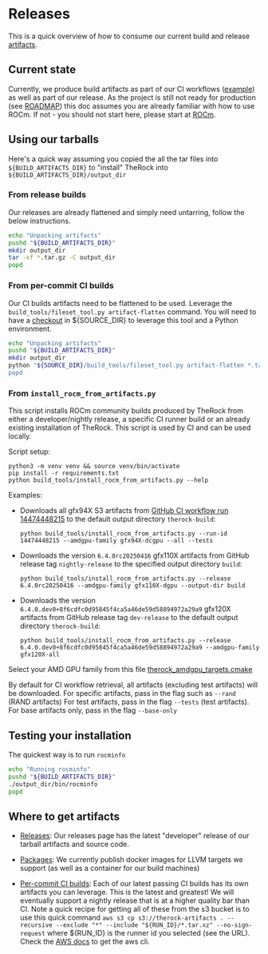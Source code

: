 # Releases

This is a quick overview of how to consume our current build and release [artifacts](docs/development/artifacts.md).

## Current state

Currently, we produce build artifacts as part of our CI workflows ([example](.github/workflows/build_linux_packages.yml)) as well as part of our release. As the project is still not ready for production (see [ROADMAP](ROADMAP.md)) this doc assumes you are already familiar with how to use ROCm. If not - you should not start here, please start at [ROCm](https://github.com/ROCm/ROCm).

## Using our tarballs

Here's a quick way assuming you copied the all the tar files into `${BUILD_ARTIFACTS_DIR}` to "install" TheRock into `${BUILD_ARTIFACTS_DIR}/output_dir`

### From release builds

Our releases are already flattened and simply need untarring, follow the below instructions.

```bash
echo "Unpacking artifacts"
pushd "${BUILD_ARTIFACTS_DIR}"
mkdir output_dir
tar -xf *.tar.gz -C output_dir
popd
```

### From per-commit CI builds

Our CI builds artifacts need to be flattened to be used. Leverage the `build_tools/fileset_tool.py artifact-flatten` command. You will need to have a [checkout](README.md#Checkout-Sources) in ${SOURCE_DIR} to leverage this tool and a Python environment.

```bash
echo "Unpacking artifacts"
pushd "${BUILD_ARTIFACTS_DIR}"
mkdir output_dir
python "${SOURCE_DIR}/build_tools/fileset_tool.py artifact-flatten *.tar.xz -o output_dir --verbose
popd
```

### From `install_rocm_from_artifacts.py`

This script installs ROCm community builds produced by TheRock from either a developer/nightly release, a specific CI runner build or an already existing installation of TheRock. This script is used by CI and can be used locally.

Script setup:

```
python3 -m venv venv && source venv/bin/activate
pip install -r requirements.txt
python build_tools/install_rocm_from_artifacts.py --help
```

Examples:

- Downloads all gfx94X S3 artifacts from [GitHub CI workflow run 14474448215](https://github.com/ROCm/TheRock/actions/runs/14474448215) to the default output directory `therock-build`:

  ```
  python build_tools/install_rocm_from_artifacts.py --run-id 14474448215 --amdgpu-family gfx94X-dcgpu --all --tests
  ```

- Downloads the version `6.4.0rc20250416` gfx110X artifacts from GitHub release tag `nightly-release` to the specified output directory `build`:

  ```
  python build_tools/install_rocm_from_artifacts.py --release 6.4.0rc20250416 --amdgpu-family gfx110X-dgpu --output-dir build
  ```

- Downloads the version `6.4.0.dev0+8f6cdfc0d95845f4ca5a46de59d58894972a29a9` gfx120X artifacts from GitHub release tag `dev-release` to the default output directory `therock-build`:

  ```
  python build_tools/install_rocm_from_artifacts.py --release 6.4.0.dev0+8f6cdfc0d95845f4ca5a46de59d58894972a29a9 --amdgpu-family gfx120X-all
  ```

Select your AMD GPU family from this file [therock_amdgpu_targets.cmake](https://github.com/ROCm/TheRock/blob/59c324a759e8ccdfe5a56e0ebe72a13ffbc04c1f/cmake/therock_amdgpu_targets.cmake#L44-L81)

By default for CI workflow retrieval, all artifacts (excluding test artifacts) will be downloaded. For specific artifacts, pass in the flag such as `--rand` (RAND artifacts) For test artifacts, pass in the flag `--tests` (test artifacts). For base artifacts only, pass in the flag `--base-only`

## Testing your installation

The quickest way is to run `rocminfo`

```bash
echo "Running rocminfo"
pushd "${BUILD_ARTIFACTS_DIR}"
./output_dir/bin/rocminfo
popd
```

## Where to get artifacts

- [Releases](https://github.com/ROCm/TheRock/releases): Our releases page has the latest "developer" release of our tarball artifacts and source code.

- [Packages](https://github.com/orgs/ROCm/packages?repo_name=TheRock): We currently publish docker images for LLVM targets we support (as well as a container for our build machines)

- [Per-commit CI builds](https://github.com/ROCm/TheRock/actions/workflows/ci.yml?query=branch%3Amain+is%3Asuccess): Each of our latest passing CI builds has its own artifacts you can leverage. This is the latest and greatest! We will eventually support a nightly release that is at a higher quality bar than CI. Note a quick recipe for getting all of these from the s3 bucket is to use this quick command `aws s3 cp s3://therock-artifacts . --recursive --exclude "*" --include "${RUN_ID}/*.tar.xz" --no-sign-request` where ${RUN_ID} is the runner id you selected (see the URL). Check the [AWS docs](https://docs.aws.amazon.com/cli/latest/userguide/getting-started-install.html) to get the aws cli.
